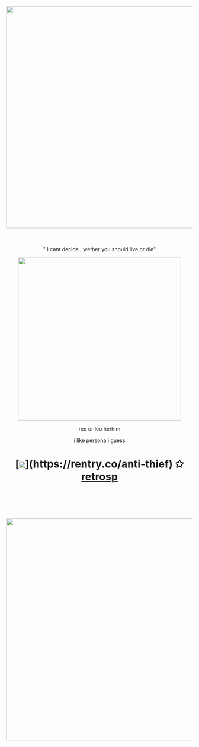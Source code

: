 ㅤㅤㅤㅤㅤㅤㅤㅤㅤㅤㅤㅤ
<p align="center"><img src="https://i.imgur.com/R90EoIG.png&=75" width="600">

ㅤㅤㅤㅤㅤㅤㅤㅤㅤㅤㅤㅤ
<p align="center"> " I cant decide , wether you should live or die"
    
<p align="center"><img src="https://i.imgur.com/G00I6ZW.png&=80" width="440">
<p align="center"> reo or leo  he/him
<p align="center">i like persona i guess


<h1 align="center"></[retros](https://retrospring.net/@goroplushie)>
  
[![](https://i.imgur.com/uZUnz7R.png&=10"width="100")](https://rentry.co/anti-thief)
✩ [ retrosp](https://retrospring.net/@goroplushie)

ㅤㅤㅤㅤㅤㅤㅤㅤㅤㅤㅤㅤ

<p align="center"><img src="https://i.imgur.com/frGvEmw.png&=75" width="600">




ㅤㅤㅤㅤㅤㅤㅤㅤㅤㅤㅤㅤ
  



ㅤ
